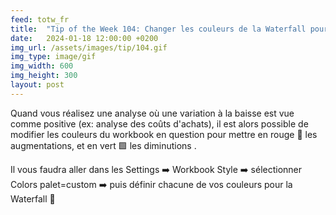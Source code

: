 ```yaml
---
feed: totw_fr
title:  "Tip of the Week 104: Changer les couleurs de la Waterfall pour un workbook spécifique"
date:   2024-01-18 12:00:00 +0200
img_url: /assets/images/tip/104.gif
img_type: image/gif
img_width: 600
img_height: 300
layout: post
---
```



Quand vous réalisez une analyse où une variation à la baisse est vue comme positive (ex: analyse des coûts d'achats), il est alors possible de modifier les couleurs du workbook en question pour mettre en rouge 🔴 les augmentations, et en vert 🟩 les diminutions .

Il vous faudra aller dans les Settings ➡️ Workbook Style ➡️ sélectionner Colors palet=custom ➡️ puis définir chacune de vos couleurs pour la Waterfall 🎨
